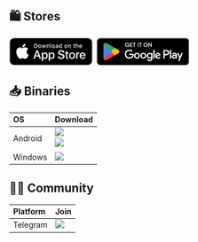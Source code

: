 ## 🛍️ Stores
<a href="https://apps.apple.com/us/app/happ-proxy-utility/id6504287215?platform=iphone"><img height=50px src="https://raw.githubusercontent.com/Happ-proxy/.github/refs/heads/main/assets/apple.appstore.png"></a>&nbsp;&nbsp;<a href="https://play.google.com/store/apps/details?id=com.happproxy"><img height=50px src="https://raw.githubusercontent.com/Happ-proxy/.github/refs/heads/main/assets/google.googleplay.png"></a>&nbsp;&nbsp;&nbsp;&nbsp;&nbsp;&nbsp;&nbsp;&nbsp;


## 📥 Binaries

<div align=left>
<table>
    <thead align=left>
        <tr>
            <th>OS</th>
            <th>Download</th>
        </tr>
    </thead>
    <tbody align=left>
        <tr>
        <td>Android</td>
            <td>
                <a href=""><img src="https://img.shields.io/badge/APK-Stable-044d29.svg?logo=android"></a><br/>
                <a href=""><img src="https://img.shields.io/badge/APK-Beta-044d29.svg?logo=android"></a>
            </td>
        </tr>
        <tr>
            <td>Windows</td>
            <td>
                <a href=""><img src="https://img.shields.io/badge/Setup-x64-2d7d9a.svg?logo=windows"></a>
            </td>
        </tr>
    </tbody>
</table>


</div>

## 👩‍🏫 Community

<div align=left>
<table>
    <thead align=left>
        <tr>
            <th>Platform</th>
            <th>Join</th>
        </tr>
    </thead>
    <tbody align=left>
        <tr>
        <tr>
            <td>Telegram</td>
            <td>
                <a href="https://t.me/happ_chat"><img src="https://img.shields.io/badge/-happ__chat-blue?style=flat&logo=Telegram&logoColor=white"></a>
            </td>
        </tr>
    </tbody>
</table>


</div>
